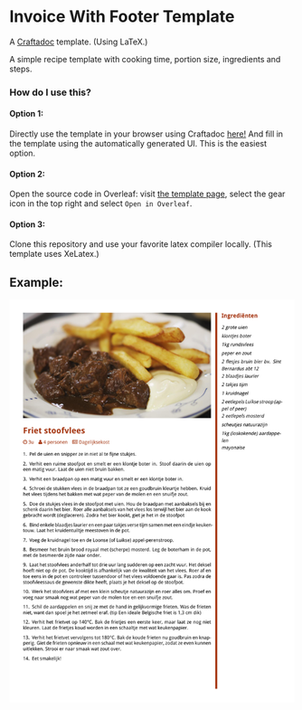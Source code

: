 # Invoice With Footer Template

A [Craftadoc](https://craftadoc.com) template. (Using LaTeX.)

A simple recipe template with cooking time, portion size, ingredients and steps.

### How do I use this?

#### Option 1:

Directly use the template in your browser using Craftadoc [here!](https://app.craftadoc.com/template/overview/636631cbb057b8f7721f5e4d) And fill in the template using the automatically generated UI. This is the easiest option.

#### Option 2:

Open the source code in Overleaf: visit [the template page](https://app.craftadoc.com/template/overview/636631cbb057b8f7721f5e4d), select the gear icon in the top right and select `Open in Overleaf`.

#### Option 3:

Clone this repository and use your favorite latex compiler locally. (This template uses XeLatex.)

## Example:
![lost_pet_example](./example.png)
